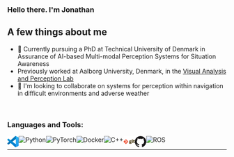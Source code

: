 ### Hello there. I'm Jonathan

## A few things about me
- 🔭 Currently pursuing a PhD at Technical University of Denmark in Assurance of AI-based Multi-modal Perception Systems for Situation Awareness
- Previously worked at Aalborg University, Denmark, in the [Visual Analysis and Perception Lab][VAP]
- 👯 I'm looking to collaborate on systems for perception within navigation in difficult environments and adverse weather
<br />

### Languages and Tools:

<img align="left" alt="Visual Studio Code" width="26px" src="https://raw.githubusercontent.com/github/explore/80688e429a7d4ef2fca1e82350fe8e3517d3494d/topics/visual-studio-code/visual-studio-code.png" />
<img align="left" alt="Python" height="26px" src="https://avatars.githubusercontent.com/u/1525981?s=200&v=4" />
<img align="left" alt="PyTorch" height="26px" src="https://pytorch.org/assets/images/logo-icon.svg" />
<img align="left" alt="Docker" height="26px" src="https://www.docker.com/wp-content/uploads/2023/08/logo-guide-logos-1.svg" />
<img align="left" alt="C++" height="26px" src="https://raw.githubusercontent.com/Benio101/cpp-logo/master/cpp_logo.png" />
<img align="left" alt="Git" height="26px" src="https://raw.githubusercontent.com/github/explore/80688e429a7d4ef2fca1e82350fe8e3517d3494d/topics/git/git.png" />
<img align="left" alt="GitHub" height="26px" src="https://raw.githubusercontent.com/github/explore/78df643247d429f6cc873026c0622819ad797942/topics/github/github.png" />
<img align="left" alt="ROS" height="26px" src="https://external-content.duckduckgo.com/ip3/wiki.ros.org.ico" />

<br />

---

[rob]: https://www.en.aau.dk/education/master/robotics
[VAP]: https://vap.aau.dk/




<!--
**JonathanESchmidt/JonathanESchmidt** is a ✨ _special_ ✨ repository because its `README.md` (this file) appears on your GitHub profile.

Here are some ideas to get you started:

- 🔭 I’m currently working on ...
- 🌱 I’m currently learning ...
- 👯 I’m looking to collaborate on ...
- 🤔 I’m looking for help with ...
- 💬 Ask me about ...
- 📫 How to reach me: ...
- 😄 Pronouns: ...
- ⚡ Fun fact: ...
-->
